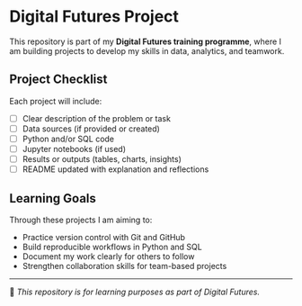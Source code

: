 # Digital Futures Project

This repository is part of my **Digital Futures training programme**, where I am building projects to develop my skills in data, analytics, and teamwork.

## Project Checklist
Each project will include:
- [ ] Clear description of the problem or task
- [ ] Data sources (if provided or created)
- [ ] Python and/or SQL code
- [ ] Jupyter notebooks (if used)
- [ ] Results or outputs (tables, charts, insights)
- [ ] README updated with explanation and reflections

## Learning Goals
Through these projects I am aiming to:
- Practice version control with Git and GitHub
- Build reproducible workflows in Python and SQL
- Document my work clearly for others to follow
- Strengthen collaboration skills for team-based projects

---

📌 *This repository is for learning purposes as part of Digital Futures.*
